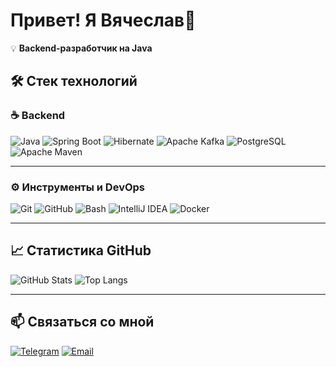 # Привет! Я Вячеслав👋
💡 **Backend-разработчик на Java**  

## 🛠 Стек технологий

### ☕ Backend
![Java](https://img.shields.io/badge/Java_21-007396?style=for-the-badge&logo=openjdk&logoColor=white)
![Spring Boot](https://img.shields.io/badge/Spring_Boot-6DB33F?style=for-the-badge&logo=springboot&logoColor=white)
![Hibernate](https://img.shields.io/badge/Hibernate-59666C?style=for-the-badge&logo=hibernate&logoColor=white)
![Apache Kafka](https://img.shields.io/badge/Apache%20Kafka-231F20?style=for-the-badge&logo=apachekafka&logoColor=white)
![PostgreSQL](https://img.shields.io/badge/PostgreSQL-4169E1?style=for-the-badge&logo=postgresql&logoColor=white)
![Apache Maven](https://img.shields.io/badge/Apache_Maven-C71A36?style=for-the-badge&logo=apachemaven&logoColor=white)

---

### ⚙️ Инструменты и DevOps
![Git](https://img.shields.io/badge/Git-F05032?style=for-the-badge&logo=git&logoColor=white)
![GitHub](https://img.shields.io/badge/GitHub-181717?style=for-the-badge&logo=github)
![Bash](https://img.shields.io/badge/Bash-4EAA25?style=for-the-badge&logo=gnubash&logoColor=white)
![IntelliJ IDEA](https://img.shields.io/badge/IntelliJ_IDEA-000000?style=for-the-badge&logo=intellijidea&logoColor=white)
![Docker](https://img.shields.io/badge/Docker-2496ED?style=for-the-badge&logo=docker&logoColor=white)

---

## 📈 Статистика GitHub

![GitHub Stats](https://github-readme-stats.vercel.app/api?username=ZotovSlava&show_icons=true&theme=tokyonight)
![Top Langs](https://github-readme-stats.vercel.app/api/top-langs/?username=ZotovSlava&layout=compact&theme=tokyonight)

---

## 📫 Связаться со мной

[![Telegram](https://img.shields.io/badge/Telegram-26A5E4?style=for-the-badge&logo=telegram&logoColor=white)](https://t.me/Magretey)
[![Email](https://img.shields.io/badge/Email-D14836?style=for-the-badge&logo=gmail&logoColor=white)](mailto:zotovvslava1@mail.ru)
